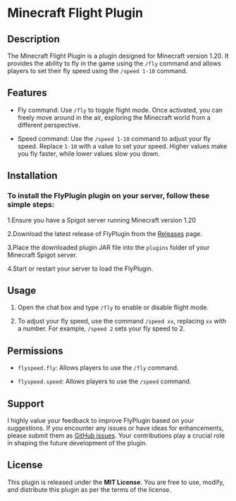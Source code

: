# Minecraft Flight Plugin


## Description
The Minecraft Flight Plugin is a plugin designed for Minecraft version 1.20. It provides the ability to fly in the game using the `/fly` command and allows players to set their fly speed using the `/speed 1-10` command.


## Features
- Fly command: Use `/fly` to toggle flight mode. Once activated, you can freely move around in the air, exploring the Minecraft world from a different perspective.

- Speed command: Use the `/speed 1-10` command to adjust your fly speed. Replace `1-10` with a value to set your speed. Higher values make you fly faster, while lower values slow you down.


## Installation

### To install the FlyPlugin plugin on your server, follow these simple steps:

1.Ensure you have a Spigot server running Minecraft version 1.20

2.Download the latest release of FlyPlugin from the [Releases](https://github.com/StephSteel/FlyPlugin/releases/tag/fly) page.

3.Place the downloaded plugin JAR file into the `plugins` folder of your Minecraft Spigot server.

4.Start or restart your server to load the FlyPlugin.


## Usage
1. Open the chat box and type `/fly` to enable or disable flight mode.

2. To adjust your fly speed, use the command `/speed xx`, replacing `xx` with a number. For example, `/speed 2` sets your fly speed to 2.


## Permissions
- `flyspeed.fly`: Allows players to use the `/fly` command.

- `flyspeed.speed`: Allows players to use the `/speed` command.


## Support
I highly value your feedback to improve FlyPlugin based on your suggestions. If you encounter any issues or have ideas for enhancements, please submit them as [GitHub issues](https://github.com/StephSteel/FlyPlugin/issues). Your contributions play a crucial role in shaping the future development of the plugin.


## License
This plugin is released under the **MIT License**. You are free to use, modify, and distribute this plugin as per the terms of the license.

